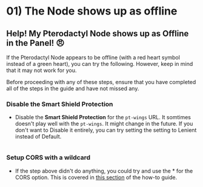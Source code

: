 # 01) The Node shows up as offline

## Help! My Pterodactyl Node shows up as Offline in the Panel! :angry:

If the Pterodactyl Node appears to be offline (with a red heart symbol instead of a green heart), you can try the following. However, keep in mind that it may not work for you.

Before proceeding with any of these steps, ensure that you have completed all of the steps in the guide and have not missed any.

### Disable the Smart Shield Protection

* Disable the **Smart Shield Protection** for the `pt-wings` URL. It somtimes doesn't play well with the `pt-wings`. It might change in the future. If you don't want to Disable it entirely, you can try setting the setting to Lenient instead of Default.

<figure><img src="https://i.imgur.com/dcfr4NV.gif" alt=""><figcaption></figcaption></figure>

### Setup CORS with a wildcard

* If the step above didn't do anything, you could try and use the \* for the CORS option. This is covered in [this section](../../pterodactyl-setup/02-creating-urls/02c-setting-up-cors/02cb-cors-option-2-failsafe.md) of the how-to guide.
